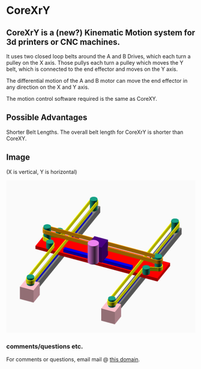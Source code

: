 # CoreXrY

## CoreXrY is a (new?) Kinematic Motion system for 3d printers or CNC machines.

It uses two closed loop belts around the A and B Drives, which each turn a pulley on the X axis. Those pullys each turn a pulley which moves the Y belt, which is connected to the end effector and moves on the Y axis.

The differential motion of the A and B motor can move the end effector in any direction on the X and Y axis.

The motion control software required is the same as CoreXY.

## Possible Advantages
Shorter Belt Lengths. The overall belt length for CoreXrY is shorter than CoreXY.

## Image

(X is vertical, Y is horizontal)

![CoreXrY](corexry.png)

### comments/questions etc. 

For comments or questions, email mail @ [this domain](https://eaden.net). 
